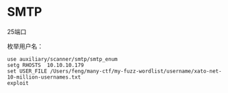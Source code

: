 # SMTP

25端口

枚举用户名：

```shell
use auxiliary/scanner/smtp/smtp_enum
setg RHOSTS  10.10.10.179
set USER_FILE /Users/feng/many-ctf/my-fuzz-wordlist/username/xato-net-10-million-usernames.txt
exploit
```

